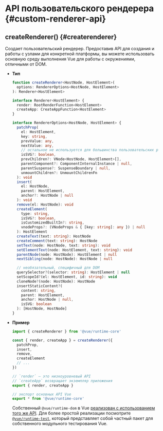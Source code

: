 # API пользовательского рендерера {#custom-renderer-api}

## createRenderer() {#createrenderer}

Создает пользовательский рендерер. Предоставив API для создания и работы с узлами для конкретной платформы, вы можете использовать основную среду выполнения Vue для работы с окружениями, отличными от DOM.

- **Тип**

  ```ts
  function createRenderer<HostNode, HostElement>(
    options: RendererOptions<HostNode, HostElement>
  ): Renderer<HostElement>

  interface Renderer<HostElement> {
    render: RootRenderFunction<HostElement>
    createApp: CreateAppFunction<HostElement>
  }

  interface RendererOptions<HostNode, HostElement> {
    patchProp(
      el: HostElement,
      key: string,
      prevValue: any,
      nextValue: any,
      // остальное не используется для большинства пользовательских рендеров
      isSVG?: boolean,
      prevChildren?: VNode<HostNode, HostElement>[],
      parentComponent?: ComponentInternalInstance | null,
      parentSuspense?: SuspenseBoundary | null,
      unmountChildren?: UnmountChildrenFn
    ): void
    insert(
      el: HostNode,
      parent: HostElement,
      anchor?: HostNode | null
    ): void
    remove(el: HostNode): void
    createElement(
      type: string,
      isSVG?: boolean,
      isCustomizedBuiltIn?: string,
      vnodeProps?: (VNodeProps & { [key: string]: any }) | null
    ): HostElement
    createText(text: string): HostNode
    createComment(text: string): HostNode
    setText(node: HostNode, text: string): void
    setElementText(node: HostElement, text: string): void
    parentNode(node: HostNode): HostElement | null
    nextSibling(node: HostNode): HostNode | null

    // необязательный, специфичный для DOM
    querySelector?(selector: string): HostElement | null
    setScopeId?(el: HostElement, id: string): void
    cloneNode?(node: HostNode): HostNode
    insertStaticContent?(
      content: string,
      parent: HostElement,
      anchor: HostNode | null,
      isSVG: boolean
    ): [HostNode, HostNode]
  }
  ```

- **Пример**

  ```js
  import { createRenderer } from '@vue/runtime-core'

  const { render, createApp } = createRenderer({
    patchProp,
    insert,
    remove,
    createElement
    // ...
  })

  // `render` — это низкоуровневый API
  // `createApp` возвращает экземпляр приложения
  export { render, createApp }

  // экспорт основных API Vue
  export * from '@vue/runtime-core'
  ```

  Собственный `@vue/runtime-dom` в Vue [реализован с использованием того же API](https://github.com/vuejs/core/blob/main/packages/runtime-dom/src/index.ts). Для более простой реализации посмотрите [`@vue/runtime-test`](https://github.com/vuejs/core/blob/main/packages/runtime-test/src/index.ts), который представляет собой частный пакет для собственного модульного тестирования Vue.
